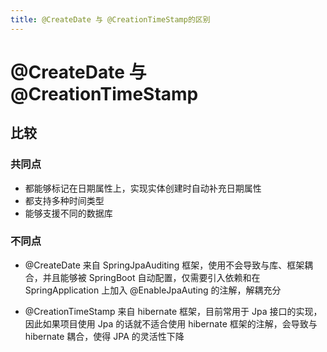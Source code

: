 ```yaml
---
title: @CreateDate 与 @CreationTimeStamp的区别
---
```


# @CreateDate 与 @CreationTimeStamp

## 比较

### 共同点

- 都能够标记在日期属性上，实现实体创建时自动补充日期属性
- 都支持多种时间类型
- 能够支援不同的数据库

### 不同点

- @CreateDate 来自 SpringJpaAuditing 框架，使用不会导致与库、框架耦合，并且能够被 SpringBoot 自动配置，仅需要引入依赖和在 SpringApplication 上加入 @EnableJpaAuting 的注解，解耦充分

- @CreationTimeStamp 来自 hibernate 框架，目前常用于 Jpa 接口的实现，因此如果项目使用 Jpa 的话就不适合使用 hibernate 框架的注解，会导致与 hibernate 耦合，使得 JPA 的灵活性下降


